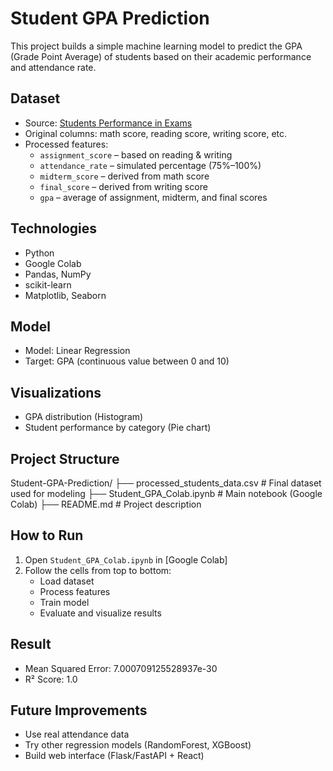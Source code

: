 # Student GPA Prediction

This project builds a simple machine learning model to predict the GPA (Grade Point Average) of students based on their academic performance and attendance rate.

## Dataset

- Source: [Students Performance in Exams](https://www.kaggle.com/datasets/spscientist/students-performance-in-exams)
- Original columns: math score, reading score, writing score, etc.
- Processed features:
  - `assignment_score` – based on reading & writing
  - `attendance_rate` – simulated percentage (75%–100%)
  - `midterm_score` – derived from math score
  - `final_score` – derived from writing score
  - `gpa` – average of assignment, midterm, and final scores

## Technologies

- Python
- Google Colab
- Pandas, NumPy
- scikit-learn
- Matplotlib, Seaborn

## Model

- Model: Linear Regression
- Target: GPA (continuous value between 0 and 10)

## Visualizations

- GPA distribution (Histogram)
- Student performance by category (Pie chart)

## Project Structure

Student-GPA-Prediction/ 
├── processed_students_data.csv # Final dataset used for modeling 
├── Student_GPA_Colab.ipynb # Main notebook (Google Colab) 
├── README.md # Project description

## How to Run

1. Open `Student_GPA_Colab.ipynb` in [Google Colab]
2. Follow the cells from top to bottom:
   - Load dataset
   - Process features
   - Train model
   - Evaluate and visualize results

## Result

- Mean Squared Error: 7.000709125528937e-30
- R² Score: 1.0

## Future Improvements

- Use real attendance data
- Try other regression models (RandomForest, XGBoost)
- Build web interface (Flask/FastAPI + React)
